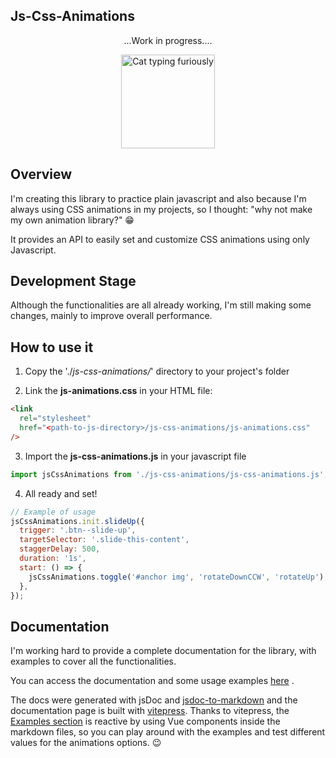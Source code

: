 ## Js-Css-Animations

<p align="center">
...Work in progress....
</p>

<p align="center">
<img alt="Cat typing furiously" src="https://i.giphy.com/media/uzglgIsyY1Cgg/giphy.webp" width="150" />
</p>

## Overview

I'm creating this library to practice plain javascript and also because I'm always using
CSS animations in my projects, so I thought: "why not make my own animation library?" 😁

It provides an API to easily set and customize CSS animations using only Javascript.

## Development Stage

Although the functionalities are all already working, I'm still making some changes, mainly to improve overall performance.

## How to use it

1. Copy the './_js-css-animations/_' directory to your project's folder

2. Link the **js-animations.css** in your HTML file:

```html
<link
  rel="stylesheet"
  href="<path-to-js-directory>/js-css-animations/js-animations.css"
/>
```

3. Import the **js-css-animations.js** in your javascript file

```js
import jsCssAnimations from './js-css-animations/js-css-animations.js';
```

4. All ready and set!

```js
// Example of usage
jsCssAnimations.init.slideUp({
  trigger: '.btn--slide-up',
  targetSelector: '.slide-this-content',
  staggerDelay: 500,
  duration: '1s',
  start: () => {
    jsCssAnimations.toggle('#anchor img', 'rotateDownCCW', 'rotateUp');
  },
});
```

## Documentation

I'm working hard to provide a complete documentation for the library, with examples to cover all the functionalities.

You can access the documentation and some usage examples [here](https://js-css-animations.vercel.app) .

The docs were generated with jsDoc and [jsdoc-to-markdown](https://github.com/jsdoc2md/jsdoc-to-markdown) and the documentation page is built with [vitepress](https://github.com/vuejs/vitepress).
Thanks to vitepress, the [Examples section](https://js-css-animations.vercel.app/examples/) is reactive by using Vue components inside the markdown files, so you can play around with the examples and test different values for the animations options. 😉
